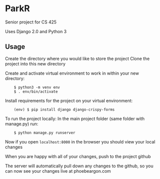 # ParkR
Senior project for CS 425

Uses Django 2.0 and Python 3


Usage
------

Create the directory where you would like to store the project
Clone the project into this new directory

Create and activate virtual environment to work in within your new directory:
```
    $ python3 -m venv env
    $ . env/bin/activate
```

Install requirements for the project on your virtual environment:
```
    (env) $ pip install django django-crispy-forms
```


To run the project locally:
In the main project folder (same folder with manage.py) run:
```
    $ python manage.py runserver
```

Now if you open `localhost:8000` in the browser you should view your local changes


When you are happy with all of your changes, push to the project github

The server will automatically pull down any changes to the github, so you can now see your changes live at phoebeargon.com